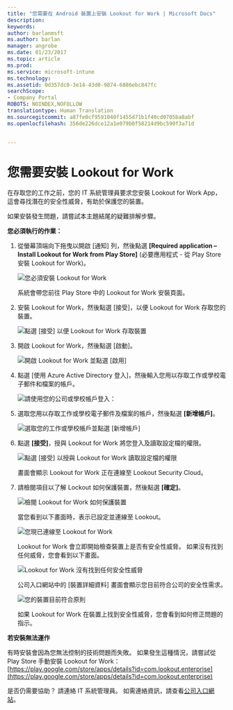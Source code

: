 ```yaml
---
title: "您需要在 Android 裝置上安裝 Lookout for Work | Microsoft Docs"
description: 
keywords: 
author: barlanmsft
ms.author: barlan
manager: angrobe
ms.date: 01/23/2017
ms.topic: article
ms.prod: 
ms.service: microsoft-intune
ms.technology: 
ms.assetid: 0d357dc0-3e14-43d0-9874-6886ebc847fc
searchScope:
- Company Portal
ROBOTS: NOINDEX,NOFOLLOW
translationtype: Human Translation
ms.sourcegitcommit: a87fe0cf9591040f1455d71b1f40cd0705ba8abf
ms.openlocfilehash: 356de226dce12a1e079b0f58214d9bc590f3a71d


---
```


# <a name="you-need-to-install-lookout-for-work"></a>您需要安裝 Lookout for Work

在存取您的工作之前，您的 IT 系統管理員要求您安裝 Lookout for Work App，這會尋找潛在的安全性威脅，有助於保護您的裝置。

如果安裝發生問題，請嘗試本主題結尾的疑難排解步驟。


**您必須執行的作業：**

1.  從螢幕頂端向下拖曳以開啟 [通知] 列，然後點選 **[Required application – Install Lookout for Work from Play Store]** (必要應用程式 - 從 Play Store 安裝 Lookout for Work)。

    ![您必須安裝 Lookout for Work](./media/lookout-required-app-install-android.png)

    系統會帶您前往 Play Store 中的 Lookout for Work 安裝頁面。

2.  安裝 Lookout for Work，然後點選 [接受]，以便 Lookout for Work 存取您的裝置。

    ![點選 [接受] 以便 Lookout for Work 存取裝置](./media/lookout-accept-store-permissions-android.png)

3. 開啟 Lookout for Work，然後點選 [啟動]。

    ![開啟 Lookout for Work 並點選 [啟用]](./media/lookout-activate-button-android.png)

4. 點選 [使用 Azure Active Directory 登入]，然後輸入您用以存取工作或學校電子郵件和檔案的帳戶。

    ![請使用您的公司或學校帳戶登入：](./media/lookout-sign-in-azure-android.png)

5. 選取您用以存取工作或學校電子郵件及檔案的帳戶，然後點選 **[新增帳戶]**。

    ![選取您的工作或學校帳戶並點選 [新增帳戶]](./media/lookout-pick-account-android.png)

6. 點選 **[接受]**，授與 Lookout for Work 將您登入及讀取設定檔的權限。

    ![點選 [接受] 以授與 Lookout for Work 讀取設定檔的權限](./media/lookout-needs-permission-to-view-profile-android.png)

    畫面會顯示 Lookout for Work 正在連線至 Lookout Security Cloud。

7. 請檢閱項目以了解 Lockout 如何保護裝置，然後點選 **[確定]**。

    ![檢閱 Lookout for Work 如何保護裝置](./media/lookout-how-it-protects-your-device-android.png)

    當您看到以下畫面時，表示已設定並連線至 Lookout。

    ![您現已連線至 Lookout for Work](./media/lookout-you-are-now-connected-android.png)

    Lookout for Work 會立即開始檢查裝置上是否有安全性威脅。 如果沒有找到任何威脅，您會看到以下畫面。

    ![Lookout for Work 沒有找到任何安全性威脅](./media/lookout-scan-no-threats-found-android.png)

    公司入口網站中的 [裝置詳細資料] 畫面會顯示您目前符合公司的安全性需求。

    ![您的裝置目前符合原則](./media/lookout-device-now-compliant-android.png)

    如果 Lookout for Work 在裝置上找到安全性威脅，您會看到如何修正問題的指示。

**若安裝無法運作**

有時安裝會因為您無法控制的技術問題而失敗。 如果發生這種情況，請嘗試從 Play Store 手動安裝 Lookout for Work：[https://play.google.com/store/apps/details?id=com.lookout.enterprise](https://play.google.com/store/apps/details?id=com.lookout.enterprise)

是否仍需要協助？ 請連絡 IT 系統管理員。 如需連絡資訊，請查看[公司入口網站](http://portal.manage.microsoft.com)。



<!--HONumber=Jan17_HO4-->



